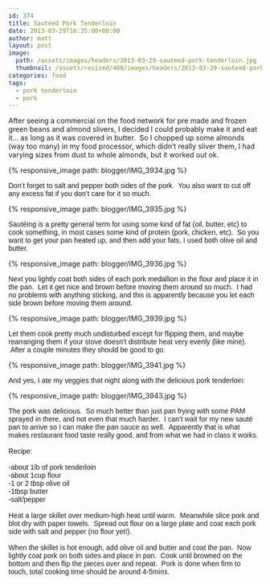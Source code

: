 ```yaml
---
id: 374
title: Sautéed Pork Tenderloin
date: 2013-03-29T16:35:00+00:00
author: matt
layout: post
image: 
  path: /assets/images/headers/2013-03-29-sauteed-pork-tenderloin.jpg
  thumbnail: /assets/resized/480/images/headers/2013-03-29-sauteed-pork-tenderloin.jpg
categories: food
tags:
  - pork tenderloin
  - pork
---
```

After seeing a commercial on the food network for pre made and frozen green beans and almond slivers, I decided I could probably make it and eat it&#8230; as long as it was covered in butter. &nbsp;So I chopped up some almonds (way too many) in my food processor, which didn&#8217;t really sliver them, I had varying sizes from dust to whole almonds, but it worked out ok.


{% responsive_image path: blogger/IMG_3934.jpg %}


<span style="font-family: Arial, Helvetica, sans-serif;">Don&#8217;t forget to salt and pepper both sides of the pork. &nbsp;You also want to cut off any excess fat if you don&#8217;t care for it so much.


{% responsive_image path: blogger/IMG_3935.jpg %}


<span style="font-family: Arial, Helvetica, sans-serif;">Sautéing is a pretty general term for using some kind of fat (oil, butter, etc) to cook something, in most cases some kind of protein (pork, chicken, etc). &nbsp;So you want to get your pan heated up, and then add your fats, I used both olive oil and butter.


{% responsive_image path: blogger/IMG_3936.jpg %}


<span style="font-family: Arial, Helvetica, sans-serif;">Next you lightly coat both sides of each pork medallion in the flour and place it in the pan. &nbsp;Let it get nice and brown before moving them around so much. &nbsp;I had no problems with anything sticking, and this is apparently because you let each side brown before moving them around.


{% responsive_image path: blogger/IMG_3939.jpg %}


<span style="font-family: Arial, Helvetica, sans-serif;">Let them cook pretty much undisturbed except for flipping them, and maybe rearranging them if your stove doesn&#8217;t distribute heat very evenly (like mine). &nbsp;After a couple minutes they should be good to go.


{% responsive_image path: blogger/IMG_3941.jpg %}


<span style="font-family: Arial, Helvetica, sans-serif;">And yes, I ate my veggies that night along with the delicious pork tenderloin:


{% responsive_image path: blogger/IMG_3943.jpg %}


<span style="font-family: Arial, Helvetica, sans-serif;">The pork was delicious. &nbsp;So much better than just pan frying with some PAM sprayed in there, and not even that much harder. &nbsp;I can&#8217;t wait for my new sauté pan to arrive so I can make the pan sauce as well. &nbsp;Apparently that is what makes restaurant food taste really good, and from what we had in class it works.</span>  
<span style="font-family: Arial, Helvetica, sans-serif;"><br /></span><span style="font-family: Arial, Helvetica, sans-serif;">Recipe:</span>  
<span style="font-family: Arial, Helvetica, sans-serif;"><br /></span><span style="font-family: Arial, Helvetica, sans-serif;">-about 1lb of pork tenderloin</span>  
<span style="font-family: Arial, Helvetica, sans-serif;">-about 1cup flour</span>  
<span style="font-family: Arial, Helvetica, sans-serif;">-1 or 2 tbsp olive oil</span>  
<span style="font-family: Arial, Helvetica, sans-serif;">-1tbsp butter</span>  
<span style="font-family: Arial, Helvetica, sans-serif;">-salt/pepper</span>  
<span style="font-family: Arial, Helvetica, sans-serif;"><br /></span><span style="font-family: Arial, Helvetica, sans-serif;">Heat a large skillet over medium-high heat until warm. &nbsp;Meanwhile slice pork and blot dry with paper towels. &nbsp;Spread out flour on a large plate and coat each pork side with salt and pepper (no flour yet!). &nbsp;</span>  
<span style="font-family: Arial, Helvetica, sans-serif;"><br /></span><span style="font-family: Arial, Helvetica, sans-serif;">When the skillet is hot enough, add olive oil and butter and coat the pan. &nbsp;Now lightly coat pork on both sides and place in pan. &nbsp;Cook until browned on the bottom and then flip the pieces over and repeat. &nbsp;Pork is done when firm to touch, total cooking time should be around 4-5mins.</span>
